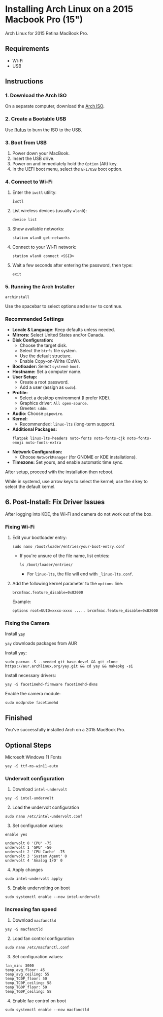 # Installing Arch Linux on a 2015 Macbook Pro (15")

Arch Linux for 2015 Retina MacBook Pro.

## Requirements

- Wi-Fi  
- USB

## Instructions

### 1. Download the Arch ISO

On a separate computer, download the [Arch ISO](https://www.archlinux.org/download/).

### 2. Create a Bootable USB

Use [Rufus](https://rufus.ie/en/) to burn the ISO to the USB.

### 3. Boot from USB

1. Power down your MacBook.  
2. Insert the USB drive.  
3. Power on and immediately hold the `Option` (Alt) key.  
4. In the UEFI boot menu, select the `EFI/USB` boot option.
    
### 4. Connect to Wi-Fi

1. Enter the `iwctl` utility:
   ```
   iwctl
   ```
2. List wireless devices (usually `wlan0`):
   ```
   device list
   ```
3. Show available networks:
   ```
   station wlan0 get-networks
   ```
4. Connect to your Wi-Fi network:
   ```
   station wlan0 connect <SSID>
   ```
5. Wait a few seconds after entering the password, then type:
   ```
   exit
   ```
### 5. Running the Arch Installer

```
archinstall
```

Use the spacebar to select options and `Enter` to continue.

### Recommended Settings

- **Locale & Language:** Keep defaults unless needed.  
- **Mirrors:** Select United States and/or Canada.  
- **Disk Configuration:**
  - Choose the target disk.
  - Select the `btrfs` file system.
  - Use the default structure.
  - Enable Copy-on-Write (CoW).
- **Bootloader:** Select `systemd-boot`.
- **Hostname:** Set a computer name.
- **User Setup:**
  - Create a root password.
  - Add a user (assign as `sudo`).
- **Profile:**
  - Select a desktop environment (I prefer KDE).
  - Graphics driver: `All open-source`.
  - Greeter: `sddm`.
- **Audio:** Choose `pipewire`.
- **Kernel:** 
  - Recommended: `linux-lts` (long-term support).
- **Additional Packages:**
  ```
  flatpak linux-lts-headers noto-fonts noto-fonts-cjk noto-fonts-emoji noto-fonts-extra
  ```
- **Network Configuration:**
  - Choose `NetworkManager` (for GNOME or KDE installations).
- **Timezone:** Set yours, and enable automatic time sync.

After setup, proceed with the installation then reboot.

While in systemd, use arrow keys to select the kernel; use the `d` key to select the default kernel.

## 6. Post-Install: Fix Driver Issues

After logging into KDE, the Wi-Fi and camera do not work out of the box.

### Fixing Wi-Fi

1. Edit your bootloader entry:
   ```
   sudo nano /boot/loader/entries/your-boot-entry.conf
   ```
   - If you're unsure of the file name, list entries:
     ```
     ls /boot/loader/entries/
     ```
     - For `linux-lts`, the file will end with `_linux-lts.conf`.

2. Add the following kernel parameter to the `options` line:
   ```
   brcmfmac.feature_disable=0x82000
   ```
   Example:
   ```
   options root=UUID=xxxx-xxxx ..... brcmfmac.feature_disable=0x82000
   ```
### Fixing the Camera

Install [`yay`](https://github.com/Jguer/yay)

`yay` downloads packages from AUR

Install yay:
```
sudo pacman -S --needed git base-devel && git clone https://aur.archlinux.org/yay.git && cd yay && makepkg -si
```

Install necessary drivers:
```
yay -S facetimehd-firmware facetimehd-dkms
```

Enable the camera module:
```
sudo modprobe facetimehd
```

## Finished

You've successfully installed Arch on a 2015 MacBook Pro.

## Optional Steps

Microsoft Windows 11 Fonts
```
yay -S ttf-ms-win11-auto
```
### Undervolt configuration
1. Download `intel-undervolt`
```
yay -S intel-undervolt
```
2. Load the undervolt configuration
```
sudo nano /etc/intel-undervolt.conf
```
3. Set configuration values:
```
enable yes

undervolt 0 'CPU' -75
undervolt 1 'GPU' -50
undervolt 2 'CPU Cache' -75
undervolt 3 'System Agent' 0
undervolt 4 'Analog I/O' 0
```
4. Apply changes
```
sudo intel-undervolt apply
```
5. Enable undervolting on boot
```
sudo systemctl enable --now intel-undervolt
```
### Increasing fan speed
1. Download `macfanctld`
```
yay -S macfanctld
```
2. Load fan control configuration
```
sudo nano /etc/macfanctl.conf
```
3. Set configuration values:
```
fan_min: 3000
temp_avg_floor: 45
temp_avg_ceiling: 55
temp_TC0P_floor: 50
temp_TC0P_ceiling: 58
temp_TG0P_floor: 50
temp_TG0P_ceiling: 58
```
4. Enable fac control on boot
```
sudo systemctl enable --now macfanctld
```
